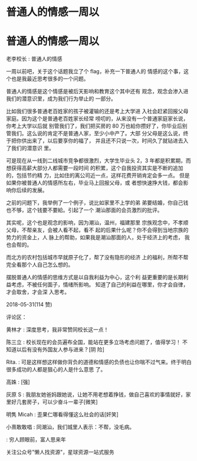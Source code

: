 # 普通人的情感一周以

# 普通人的情感一周以

老李校长 : 普通人的情感

一周以前吧，关于这个话题我立了个 flag，补充一下普通人的 情感的这个事，这个也是我最近思考很多的一个问题。

普通人的情感是这个情感是被后天影响和教育这个其中还有 观念，观念会渗入进我们的潜意识里，成为我们行为举止的 一部分。

比如我们很多普通老百姓家的孩子被灌输的还是考上大学进 入社会赶紧回报父母家庭。因为这个是普通老百姓家长经常 唠叨的，从来没有一个普通家庭家长说，你考上大学以后就 别管我们了，我们把买房的 80 万也給你攒好了，你毕业后别 管我们。这么说的肯定不是普通人家，至少小中产了。大部 分父母是这么说，终于把你供出来了，以后要享你的福了， 并且还不只说一次，时间久了就钻进去入了我们的潜意识 里。

可是现在从一线到二线城市竞争都很激烈，大学生毕业头 2，3 年都是积累期，而想获得高薪大部分人都需要一段时间 的积累，这个自我投资其实是不断的追加的，包括节约精 力，比如住的离公司近一点，这样花费开销肯定会多一点。 但是如果你被普通人的情感所左右，毕业马上回报父母，或 者想快速挣大钱，都会影响你后续的发展。

之前的问题下，我举例了一个例子，说比如家里不上学的弟 弟要结婚，你自己钱也不够，这个钱要不要給。引起了一个 潮汕那面的会员激烈的批评。

其实呢，这个也是观念的影响，因为潮汕，温州，福建那里 宗族观念中，不孝顺父母，不帮亲友，会被人看不起，看不 起的后果什么呢？你不会得到当地宗族的势力的资金上，人 脉上的帮助，如果我是潮汕那面的人，处于经济上的考虑， 我也会帮的。

而北方的农村包括城市早就原子化了，帮了没有隐形的经济 上的福利，所帮不帮完全看那个人自己怎么想的。

摆脱普通人的情感的思维方式是以自我利益为中心，这个利 益更重要的是长期利益考虑，不被任何面子，情绪所影响。 知道了自己的利益在哪里，你才会自律，才会取舍，才会深 入思考。

2018-05-31(114 赞)

评论区：

黄林才 : 深度思考，我非常赞同校长这一点！

陈三立 : 校长现在的会员遍布全国，能站在更多立场考虑问题了，值得学习！ 不知道以后有没有外国友人参与进来？[阴 险]

Rita. : 可是这样想这样做你背负的道德和情感的负债也让你喘不过气来。终于明白很多成功的人都是狠心的人是什么意思 了。

高姝 : [强]

灰原 S : 我朋友她爸妈跟她说，让她不用老想着挣钱，做自己喜欢的事情就好，家里好几套房子，可以少奋斗一辈子[微笑]

明隽 Micah : 歪果仁哪看得懂这么社会的话[奸笑]

小熹敢敢唱 : 同潮汕，我们城里人表示：不帮，没毛病。

: 穷人顾眼前，富人思来年

关注公众号"懒人找资源"，星球资源一站式服务